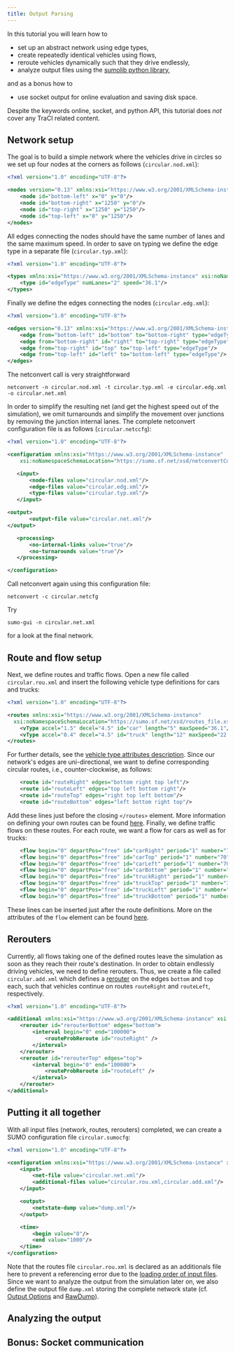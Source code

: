 ```yaml
---
title: Output Parsing
---
```


In this tutorial you will learn how to

- set up an abstract network using edge types,
- create repeatedly identical vehicles using flows,
- reroute vehicles dynamically such that they drive endlessly,
- analyze output files using the [sumolib python
  library](../Tools/Sumolib.md),

and as a bonus how to

- use socket output for online evaluation and saving disk space.

Despite the keywords online, socket, and python API, this tutorial does
*not* cover any TraCI related content.

## Network setup

The goal is to build a simple network where the vehicles drive in
circles so we set up four nodes at the corners as follows
(`circular.nod.xml`):

```xml
<?xml version="1.0" encoding="UTF-8"?>

<nodes version="0.13" xmlns:xsi="https://www.w3.org/2001/XMLSchema-instance" xsi:noNamespaceSchemaLocation="https://sumo.sf.net/xsd/nodes_file.xsd">
    <node id="bottom-left" x="0" y="0"/>
    <node id="bottom-right" x="1250" y="0"/>
    <node id="top-right" x="1250" y="1250"/>
    <node id="top-left" x="0" y="1250"/>
</nodes>
```

All edges connecting the nodes should have the same number of lanes and
the same maximum speed. In order to save on typing we define the edge
type in a separate file (`circular.typ.xml`):

```xml
<?xml version="1.0" encoding="UTF-8"?>

<types xmlns:xsi="https://www.w3.org/2001/XMLSchema-instance" xsi:noNamespaceSchemaLocation="https://sumo.sf.net/xsd/types_file.xsd">
    <type id="edgeType" numLanes="2" speed="36.1"/>
</types>
```

Finally we define the edges connecting the nodes (`circular.edg.xml`):

```xml
<?xml version="1.0" encoding="UTF-8"?>

<edges version="0.13" xmlns:xsi="https://www.w3.org/2001/XMLSchema-instance" xsi:noNamespaceSchemaLocation="https://sumo.sf.net/xsd/edges_file.xsd">
    <edge from="bottom-left" id="bottom" to="bottom-right" type="edgeType"/>
    <edge from="bottom-right" id="right" to="top-right" type="edgeType"/>
    <edge from="top-right" id="top" to="top-left" type="edgeType"/>
    <edge from="top-left" id="left" to="bottom-left" type="edgeType"/>
</edges>
```

The netconvert call is very straightforward

```
netconvert -n circular.nod.xml -t circular.typ.xml -e circular.edg.xml -o circular.net.xml
```

In order to simplify the resulting net (and get the highest speed out of
the simulation), we omit turnarounds and simplify the movement over
junctions by removing the junction internal lanes. The complete
netconvert configuration file is as follows (`circular.netccfg`):

```xml
<?xml version="1.0" encoding="UTF-8"?>

<configuration xmlns:xsi="https://www.w3.org/2001/XMLSchema-instance"
    xsi:noNamespaceSchemaLocation="https://sumo.sf.net/xsd/netconvertConfiguration.xsd">

   <input>
       <node-files value="circular.nod.xml"/>
       <edge-files value="circular.edg.xml"/>
       <type-files value="circular.typ.xml"/>
   </input>

<output>
       <output-file value="circular.net.xml"/>
</output>

   <processing>
       <no-internal-links value="true"/>
       <no-turnarounds value="true"/>
   </processing>

</configuration>
```

Call netconvert again using this configuration file:

```
netconvert -c circular.netcfg
```

Try

```
sumo-gui -n circular.net.xml
```

for a look at the final network.

## Route and flow setup

Next, we define routes and traffic flows. Open a new file called `circular.rou.xml` and insert the following vehicle type definitions for cars and trucks:

```xml
<?xml version="1.0" encoding="UTF-8"?>

<routes xmlns:xsi="https://www.w3.org/2001/XMLSchema-instance"
  xsi:noNamespaceSchemaLocation="https://sumo.sf.net/xsd/routes_file.xsd">
    <vType accel="1.5" decel="4.5" id="car" length="5" maxSpeed="36.1"/>
    <vType accel="0.4" decel="4.5" id="truck" length="12" maxSpeed="22.2"/>
</routes>
```

For further details, see the [vehicle type attributes description](../Definition_of_Vehicles,_Vehicle_Types,_and_Routes.md#vehicle_types).
Since our network's edges are uni-directional, we want to define corresponding circular routes, i.e., counter-clockwise, as follows:

```xml
    <route id="routeRight" edges="bottom right top left"/>
    <route id="routeLeft" edges="top left bottom right"/>
    <route id="routeTop" edges="right top left bottom"/>
    <route id="routeBottom" edges="left bottom right top"/>
```

Add these lines just before the closing `</routes>` element. More information on defining your own routes can be found [here](../Definition_of_Vehicles,_Vehicle_Types,_and_Routes.md#routes).
Finally, we define traffic flows on these routes. For each route, we want a flow for cars as well as for trucks:

```xml
    <flow begin="0" departPos="free" id="carRight" period="1" number="70" route="routeRight" type="car"/>
    <flow begin="0" departPos="free" id="carTop" period="1" number="70" route="routeTop" type="car"/>
    <flow begin="0" departPos="free" id="carLeft" period="1" number="70" route="routeLeft" type="car"/>
    <flow begin="0" departPos="free" id="carBottom" period="1" number="70" route="routeBottom" type="car"/>
    <flow begin="0" departPos="free" id="truckRight" period="1" number="30" route="routeRight" type="truck"/>
    <flow begin="0" departPos="free" id="truckTop" period="1" number="30" route="routeTop" type="truck"/>
    <flow begin="0" departPos="free" id="truckLeft" period="1" number="30" route="routeLeft" type="truck"/>
    <flow begin="0" departPos="free" id="truckBottom" period="1" number="30" route="routeBottom" type="truck"/>
```

These lines can be inserted just after the route definitions. More on the attributes of the `flow` element can be found [here](../Definition_of_Vehicles,_Vehicle_Types,_and_Routes.md#repeated_vehicles_flows).

## Rerouters

Currently, all flows taking one of the defined routes leave the simulation as soon as they reach their route's destination.
In order to obtain endlessly driving vehicles, we need to define rerouters.
Thus, we create a file called `circular.add.xml` which defines a [rerouter](../Simulation/Rerouter.md#assigning_a_new_route) on the edges `bottom` and `top` each, such that vehicles continue on routes `routeRight` and `routeLeft`, respectively.

```xml
<?xml version="1.0" encoding="UTF-8"?>

<additional xmlns:xsi="https://www.w3.org/2001/XMLSchema-instance" xsi:noNamespaceSchemaLocation="https://sumo.sf.net/xsd/additional_file.xsd">
    <rerouter id="rerouterBottom" edges="bottom">
        <interval begin="0" end="100000">
            <routeProbReroute id="routeRight" />
        </interval>
    </rerouter>
    <rerouter id="rerouterTop" edges="top">
        <interval begin="0" end="100000">
            <routeProbReroute id="routeLeft" />
        </interval>
    </rerouter>
</additional>
```

## Putting it all together

With all input files (network, routes, rerouters) completed, we can create a SUMO configuration file `circular.sumocfg`:

```xml
<?xml version="1.0" encoding="UTF-8"?>

<configuration xmlns:xsi="https://www.w3.org/2001/XMLSchema-instance" xsi:noNamespaceSchemaLocation="https://sumo.sf.net/xsd/sumoConfiguration.xsd">
    <input>
        <net-file value="circular.net.xml"/>
        <additional-files value="circular.rou.xml,circular.add.xml"/>
    </input>

    <output>
        <netstate-dump value="dump.xml"/>
    </output>

    <time>
        <begin value="0"/>
        <end value="1000"/>
    </time>
</configuration>
```

Note that the routes file `circular.rou.xml` is declared as an additionals file here to prevent a referencing error due to the [loading order of input files](../sumo.md#loading_order_of_input_files).
Since we want to analyze the output from the simulation later on, we also define the output file `dump.xml` storing the complete network state (cf. [Output Options](../sumo.md#output) and [RawDump](../Simulation/Output/RawDump.md)).

## Analyzing the output

## Bonus: Socket communication
